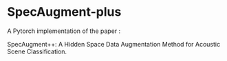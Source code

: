 # SpecAugment-plus
A Pytorch implementation of the paper : 

SpecAugment++: A Hidden Space Data Augmentation Method for Acoustic Scene Classification.
